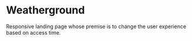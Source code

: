 # Weatherground
Responsive landing page whose premise is to change the user experience based on access time.
